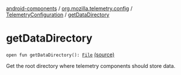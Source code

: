 [android-components](../../index.md) / [org.mozilla.telemetry.config](../index.md) / [TelemetryConfiguration](index.md) / [getDataDirectory](./get-data-directory.md)

# getDataDirectory

`open fun getDataDirectory(): `[`File`](http://docs.oracle.com/javase/7/docs/api/java/io/File.html) [(source)](https://github.com/mozilla-mobile/android-components/blob/master/components/service/telemetry/src/main/java/org/mozilla/telemetry/config/TelemetryConfiguration.java#L115)

Get the root directory where telemetry components should store data.


